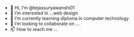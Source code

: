 - 👋 Hi, I’m @tejassuryawanshi01
- 👀 I’m interested in ...web design
- 🌱 I’m currently learning diploma in computer technology 
- 💞️ I’m looking to collaborate on ...
- 📫 How to reach me ...

<!---
tejassuryawanshi01/tejassuryawanshi01 is a ✨ special ✨ repository because its `README.md` (this file) appears on your GitHub profile.
You can click the Preview link to take a look at your changes.
--->
